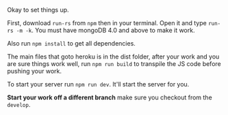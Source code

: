 Okay to set things up.

First, download `run-rs` from `npm` then in your terminal. Open it and type `run-rs -m -k`. You must have mongoDB 4.0 and above to make it work.

Also run `npm install` to get all dependencies.

The main files that goto heroku is in the dist folder, after your work and you are sure things work well,
run `npm run build` to transpile the JS code before pushing your work.

To start your server run `npm run dev`. It'll start the server for you.

**Start your work off a different branch** make sure you checkout from the `develop`.
